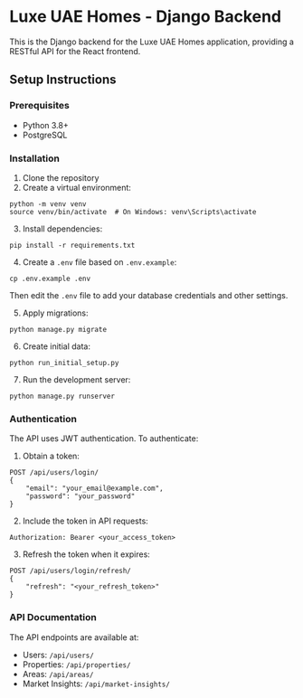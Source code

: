
# Luxe UAE Homes - Django Backend

This is the Django backend for the Luxe UAE Homes application, providing a RESTful API for the React frontend.

## Setup Instructions

### Prerequisites
- Python 3.8+
- PostgreSQL

### Installation

1. Clone the repository
2. Create a virtual environment:
```
python -m venv venv
source venv/bin/activate  # On Windows: venv\Scripts\activate
```

3. Install dependencies:
```
pip install -r requirements.txt
```

4. Create a `.env` file based on `.env.example`:
```
cp .env.example .env
```
Then edit the `.env` file to add your database credentials and other settings.

5. Apply migrations:
```
python manage.py migrate
```

6. Create initial data:
```
python run_initial_setup.py
```

7. Run the development server:
```
python manage.py runserver
```

### Authentication

The API uses JWT authentication. To authenticate:

1. Obtain a token:
```
POST /api/users/login/
{
    "email": "your_email@example.com",
    "password": "your_password"
}
```

2. Include the token in API requests:
```
Authorization: Bearer <your_access_token>
```

3. Refresh the token when it expires:
```
POST /api/users/login/refresh/
{
    "refresh": "<your_refresh_token>"
}
```

### API Documentation

The API endpoints are available at:

- Users: `/api/users/`
- Properties: `/api/properties/`
- Areas: `/api/areas/`
- Market Insights: `/api/market-insights/`
